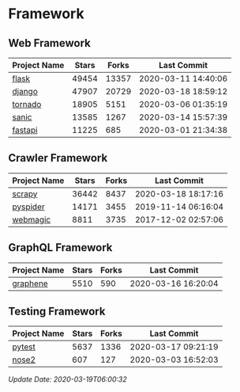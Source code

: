 # Framework

## Web Framework

| Project Name | Stars | Forks | Last Commit |
| ------------ | ----- | ----- | ----------- |
| [flask](https://github.com/pallets/flask) | 49454 | 13357 | 2020-03-11 14:40:06 |
| [django](https://github.com/django/django) | 47907 | 20729 | 2020-03-18 18:59:12 |
| [tornado](https://github.com/tornadoweb/tornado) | 18905 | 5151 | 2020-03-06 01:35:19 |
| [sanic](https://github.com/huge-success/sanic) | 13585 | 1267 | 2020-03-14 15:57:39 |
| [fastapi](https://github.com/tiangolo/fastapi) | 11225 | 685 | 2020-03-01 21:34:38 |

## Crawler Framework

| Project Name | Stars | Forks | Last Commit |
| ------------ | ----- | ----- | ----------- |
| [scrapy](https://github.com/scrapy/scrapy) | 36442 | 8437 | 2020-03-18 18:17:16 |
| [pyspider](https://github.com/binux/pyspider) | 14171 | 3455 | 2019-11-14 06:16:04 |
| [webmagic](https://github.com/code4craft/webmagic) | 8811 | 3735 | 2017-12-02 02:57:06 |

## GraphQL Framework

| Project Name | Stars | Forks | Last Commit |
| ------------ | ----- | ----- | ----------- |
| [graphene](https://github.com/graphql-python/graphene) | 5510 | 590 | 2020-03-16 16:20:04 |

## Testing Framework

| Project Name | Stars | Forks | Last Commit |
| ------------ | ----- | ----- | ----------- |
| [pytest](https://github.com/pytest-dev/pytest) | 5637 | 1336 | 2020-03-17 09:21:19 |
| [nose2](https://github.com/nose-devs/nose2) | 607 | 127 | 2020-03-03 16:52:03 |

*Update Date: 2020-03-19T06:00:32*